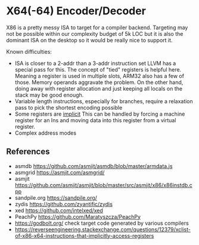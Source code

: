 # X64(-64) Encoder/Decoder

X86 is a pretty messy ISA to target for a compiler backend.
Targeting may not be possible within our complexity budget of 5k LOC
but it is also the dominant ISA on the desktop so it would be really nice
to support it.

Known difficulties:
* ISA is closer to a 2-addr than a 3-addr instruction set
  LLVM has a special pass for this. The concept of "tied" registers is helpful
  here.
  Meaning a register is used in multiple slots, ARM32 also has a few of those.
  Memory operands aggravate the problem.
  On the other hand, doing away with register allocation and just keeping all
  locals on the stack may be good enough. 
* Variable length instructions, especially for branches, require a relaxation
  pass to pick the shortest encoding possible
* Some registers are [implicit](https://reverseengineering.stackexchange.com/questions/12379/xclist-of-x86-x64-instructions-that-implicitly-access-registers)
  This can be handled by forcing a machine register for 
  an Ins and moving data into this register from a virtual register.
* Complex address modes



## References

* asmdb https://github.com/asmjit/asmdb/blob/master/armdata.js
* asmgrid https://asmjit.com/asmgrid/
* asmjit https://github.com/asmjit/asmjit/blob/master/src/asmjit/x86/x86instdb.cpp
* sandpile.org https://sandpile.org/
* zydis https://github.com/zyantific/zydis
* xed https://github.com/intelxed/xed
* PeachPy https://github.com/Maratyszcza/PeachPy
* https://godbolt.org/ check target code generated by various compilers 
* https://reverseengineering.stackexchange.com/questions/12379/xclist-of-x86-x64-instructions-that-implicitly-access-registers
